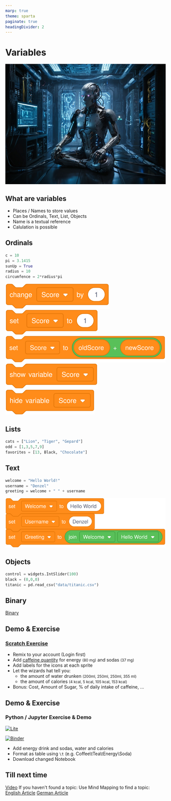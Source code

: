 ```yaml
---
marp: true
theme: sparta
paginate: true
headingDivider: 2
---
```

<!-- _paginate: skip -->
<!-- _class: title -->
# Variables
![bg left:40%](../img/robot6.jpg)

## What are variables

* Places / Names to store values
* Can be Ordinals, Text, List, Objects
* Name is a textual reference
* Calulation is possible

## Ordinals

```python
c = 10
pi = 3.1415
sunUp = True
radius = 10
circumfence = 2*radius*pi
```

![](../img/scratch/variables/change.svg)
![](../img/scratch/variables/set.svg)
![](../img/scratch/variables/setWithCalculation.svg)
![](../img/scratch/variables/show.svg)
![](../img/scratch/variables/hide.svg)

## Lists
```python
cats = ["Lion", "Tiger", "Gepard"]
odd = [1,3,5,7,9]
favorites = [13, Black, "Chocolate"]
```
## Text
```python
welcome = "Hello World!"
username = "Denzel"
greeting = welcome + " " + username
```
![](../img/scratch/variables/textExample.svg)
## Objects
```python
control = widgets.IntSlider(100)
black = (0,0,0)
titanic = pd.read_csv("data/titanic.csv")
```
## Binary
[Binary](https://sethideclercq.com/tools/binaryvisualiser.html)
## Demo & Exercise
### [Scratch Exercise](https://scratch.mit.edu/projects/1086026680/)

* Remix to your account (Login first)
* Add [caffeine quantity](https://www.eufic.org/en/healthy-living/article/caffeine-levels-in-different-foods-and-drinks) for energy <small>(80 mg)</small> and sodas <small>(37 mg)</small>
* Add labels for the icons at each sprite
* Let the wizards hat tell you: 
    * the amount of water drunken <small>(200ml, 250ml, 250ml, 355 ml)</small>
    * the amount of calories <small>(4 kcal, 5 kcal, 105 kcal, 153 kcal)</small>
* Bonus: Cost, Amount of Sugar, % of daily intake of caffeine, ...

## Demo & Exercise
### Python / Jupyter Exercise & Demo

[![Lite](https://pypi-camo.freetls.fastly.net/4946a95afc1514558f07534b4cd78824d41d6e20/68747470733a2f2f6a7570797465726c6974652e727466642e696f2f656e2f6c61746573742f5f7374617469632f62616467652e737667)](https://oliverdenzelhfu.github.io/Programming/lite/notebooks/index.html?path=Variables.ipynb)

[![Binder](https://mybinder.org/badge_logo.svg)](https://mybinder.org/v2/gh/OliverDenzelHFU/Programming/06d20b395168c9750f7cee1e2ab70e477752a42a?urlpath=lab%2Ftree%2F3-Variables%2FVariables.ipynb)

* Add energy drink and sodas, water and calories
* Format as table using `\t` (e.g. Coffee\tTea\tEnergy\Soda)
* Download changed Notebook

## Till next time

[Video](https://www.youtube.com/watch?v=f4KOjWS_KZs)
If you haven't found a topic:
Use Mind Mapping to find a topic:
[English Article](https://www.mindmapping.com/mind-map)
[German Article](https://www.ideenfindung.de/Mind-Mapping-Kreativitätstechnik-Brainstorming-Ideenfindung.html)
